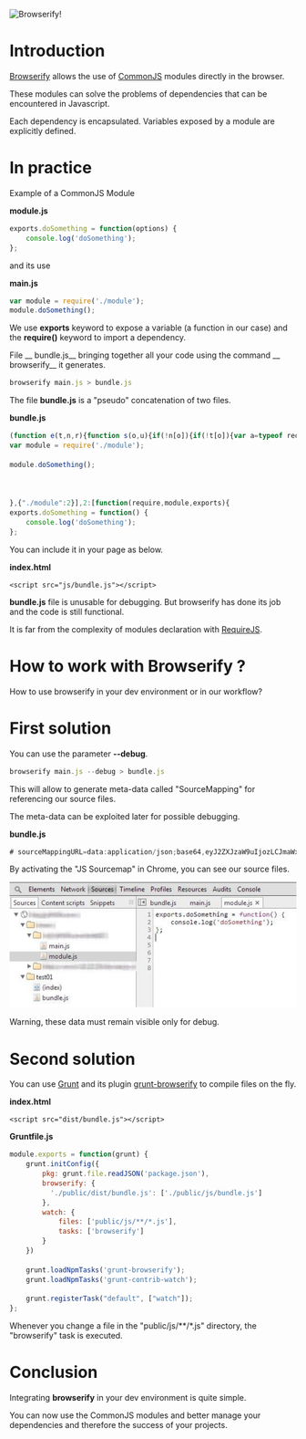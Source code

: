 ![Browserify!](https://github-camo.global.ssl.fastly.net/e19e230a9371a44a2eeb484b83ff4fcf8c824cf7/687474703a2f2f737562737461636b2e6e65742f696d616765732f62726f777365726966795f6c6f676f2e706e67)

Introduction
============
[Browserify](https://github.com/substack/node-browserify) allows the use of [CommonJS](http://wiki.commonjs.org/wiki/Modules/1.1) modules directly in the browser.

These modules can solve the problems of dependencies that can be encountered in Javascript. 

Each dependency is encapsulated. Variables exposed by a module are explicitly defined. 

In practice 
===========

Example of a CommonJS Module

__module.js__
```javascript
exports.doSomething = function(options) {
	console.log('doSomething');
};	
```

and its use

__main.js__
```javascript
var module = require('./module');
module.doSomething();	
```

We use __exports__ keyword to expose a variable (a function in our case) and the __require()__ keyword to import a dependency.

File __ bundle.js__ bringing together all your code using the command __ browserify__ it generates.

```javascript
browserify main.js > bundle.js
```

The file __bundle.js__ is a "pseudo" concatenation of two files.

__bundle.js__
```javascript
(function e(t,n,r){function s(o,u){if(!n[o]){if(!t[o]){var a=typeof require=="function"&&require;if(!u&&a)return a(o,!0);if(i)return i(o,!0);throw new Error("Cannot find module '"+o+"'")}var f=n[o]={exports:{}};t[o][0].call(f.exports,function(e){var n=t[o][1][e];return s(n?n:e)},f,f.exports,e,t,n,r)}return n[o].exports}var i=typeof require=="function"&&require;for(var o=0;o<r.length;o++)s(r[o]);return s})({1:[function(require,module,exports){
var module = require('./module');

module.doSomething();



},{"./module":2}],2:[function(require,module,exports){
exports.doSomething = function() {
    console.log('doSomething');
};	
```

You can include it in your page as below.

__index.html__
```markup
<script src="js/bundle.js"></script>	
```


__bundle.js__ file is unusable for debugging. But browserify has done its job and the code is still functional. 

It is far from the complexity of modules declaration with [RequireJS](http://requirejs.org/).


How to work with Browserify ?
=============================

How to use browserify in your dev environment or in our workflow?

First solution 
==============

You can use the parameter __--debug__.

```javascript
browserify main.js --debug > bundle.js
```

This will allow to generate meta-data called "SourceMapping" for referencing our source files. 

The meta-data can be exploited later for possible debugging.

__bundle.js__
```javascript
# sourceMappingURL=data:application/json;base64,eyJ2ZXJzaW9uIjozLCJmaWxlIjoiZ2VuZXJhdGVkLmpzIiwic291cmNl
```

By activating the "JS Sourcemap" in Chrome, you can see our source files.

![Utilisation des JS SourceMap dans Chrome](../md/img/browserify01.jpg)

Warning, these data must remain visible only for debug.


Second solution
===============

You can use [Grunt](http://gruntjs.com/) and its plugin [grunt-browserify](https://github.com/jmreidy/grunt-browserify) to compile files on the fly.


__index.html__
```markup
<script src="dist/bundle.js"></script>	
```

__Gruntfile.js__
```javascript
module.exports = function(grunt) {
	grunt.initConfig({
    	pkg: grunt.file.readJSON('package.json'),
    	browserify: {
	      './public/dist/bundle.js': ['./public/js/bundle.js']
	    },
	    watch: {
	      	files: ['public/js/**/*.js'],
	      	tasks: ['browserify']
	    }
  	})

	grunt.loadNpmTasks('grunt-browserify');
	grunt.loadNpmTasks('grunt-contrib-watch');

	grunt.registerTask("default", ["watch"]);
};
```

Whenever you change a file in the "public/js/**/*.js" directory, the "browserify" task is executed.


Conclusion
==========

Integrating __browserify__ in your dev environment is quite simple. 

You can now use the CommonJS modules and better manage your dependencies and therefore the success of your projects.
